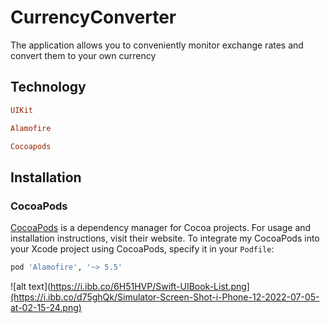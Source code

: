# CurrencyConverter

The application allows you to conveniently monitor exchange rates and convert them to your own currency
## Technology

```ruby
UIKit
```
```ruby
Alamofire
```
```ruby
Cocoapods
```
## Installation

### CocoaPods

[CocoaPods](https://cocoapods.org) is a dependency manager for Cocoa projects. For usage and installation instructions, visit their website. To integrate my CocoaPods into your Xcode project using CocoaPods, specify it in your `Podfile`:

```ruby
pod 'Alamofire', '~> 5.5'
```
![alt text](https://i.ibb.co/6H51HVP/Swift-UIBook-List.png](https://i.ibb.co/d75ghQk/Simulator-Screen-Shot-i-Phone-12-2022-07-05-at-02-15-24.png)

